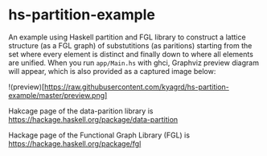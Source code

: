 # hs-partition-example
An example using Haskell partition and FGL library to construct a lattice structure (as a FGL graph) of substutitions (as paritions) starting from the set where every element is distinct and finally down to where all elements are unified.
When you run `app/Main.hs` with ghci, Graphviz preview diagram will appear, which is also provided as a captured image below:

!(preview)[https://raw.githubusercontent.com/kyagrd/hs-partition-example/master/preview.png]

Hakcage page of the data-parition library is
https://hackage.haskell.org/package/data-partition

Hackage page of the Functional Graph Library (FGL) is
https://hackage.haskell.org/package/fgl
